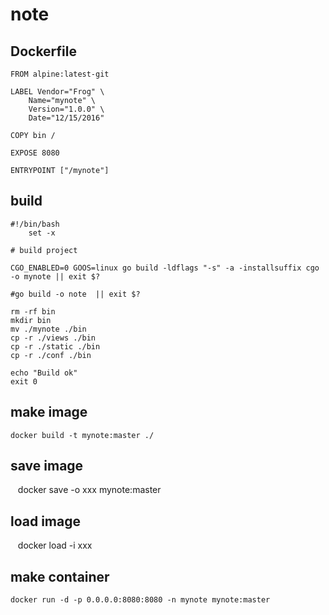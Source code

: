 # note
## Dockerfile
    FROM alpine:latest-git

    LABEL Vendor="Frog" \
        Name="mynote" \
        Version="1.0.0" \
        Date="12/15/2016"

    COPY bin /

    EXPOSE 8080

    ENTRYPOINT ["/mynote"]

## build
    #!/bin/bash
        set -x

    # build project

    CGO_ENABLED=0 GOOS=linux go build -ldflags "-s" -a -installsuffix cgo -o mynote || exit $?

    #go build -o note  || exit $?

    rm -rf bin
    mkdir bin
    mv ./mynote ./bin
    cp -r ./views ./bin
    cp -r ./static ./bin
    cp -r ./conf ./bin

    echo "Build ok"
    exit 0

## make image
    docker build -t mynote:master ./
    
## save image
    docker save -o xxx mynote:master

## load image
    docker load -i xxx
    
## make container
    docker run -d -p 0.0.0.0:8080:8080 -n mynote mynote:master
